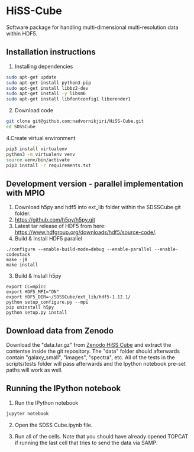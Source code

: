 # HiSS-Cube
Software package for handling multi-dimensional multi-resolution data within HDF5.

## Installation instructions

1. Installing dependencies
```bash
sudo apt-get update
sudo apt-get install python3-pip
sudo apt-get install libbz2-dev
sudo apt-get install -y libsm6
sudo apt-get install libfontconfig1 libxrender1
```

2. Download code
```bash
git clone git@github.com:nadvornikjiri/HiSS-Cube.git
cd SDSSCube
```
4.Create virtual environment
```bash
pip3 install virtualenv
python3 -m virtualenv venv
source venv/bin/activate
pip3 install -r requirements.txt
```

## Development version - parallel implementation with MPIO
1. Download h5py and hdf5 into ext_lib folder within the SDSSCube git folder. 
  1. https://github.com/h5py/h5py.git
  2. Latest tar release of HDF5 from here: https://www.hdfgroup.org/downloads/hdf5/source-code/.
2. Build & Install HDF5 parallel
```
./configure --enable-build-mode=debug --enable-parallel --enable-codestack
make -j8
make install
```
3. Build & Install h5py
```
export CC=mpicc
export HDF5_MPI="ON"
export HDF5_DIR=~/SDSSCube/ext_lib/hdf5-1.12.1/
python setup_configure.py --mpi
pip uninstall h5py
python setup.py install
```


## Download data from Zenodo
Download the "data.tar.gz" from [Zenodo HiSS Cube](https://zenodo.org/record/4273993#.X8ESdWhKiUk) and extract the contentse ìnside the git repository. The "data" folder should afterwards contain "galaxy_small", "images", "spectra", etc. All of the tests in the scripts/tests folder will pass afterwards and the Ipython notebook pre-set paths will work as well.


## Running the IPython notebook

1. Run the IPython notebook
```bash
jupyter notebook
````

2. Open the SDSS Cube.ipynb file.

3. Run all of the cells. Note that you should have already opened TOPCAT if running the last cell that tries to send the data via SAMP.



